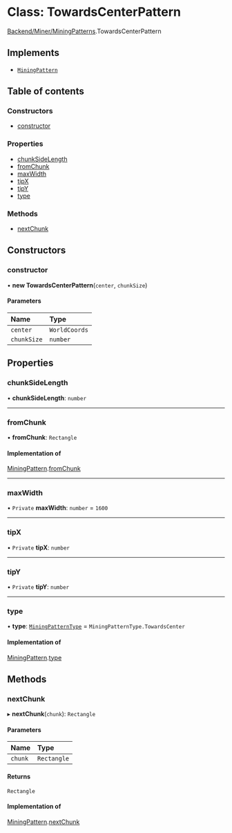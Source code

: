 # Class: TowardsCenterPattern

[Backend/Miner/MiningPatterns](../modules/Backend_Miner_MiningPatterns.md).TowardsCenterPattern

## Implements

- [`MiningPattern`](../interfaces/Backend_Miner_MiningPatterns.MiningPattern.md)

## Table of contents

### Constructors

- [constructor](Backend_Miner_MiningPatterns.TowardsCenterPattern.md#constructor)

### Properties

- [chunkSideLength](Backend_Miner_MiningPatterns.TowardsCenterPattern.md#chunksidelength)
- [fromChunk](Backend_Miner_MiningPatterns.TowardsCenterPattern.md#fromchunk)
- [maxWidth](Backend_Miner_MiningPatterns.TowardsCenterPattern.md#maxwidth)
- [tipX](Backend_Miner_MiningPatterns.TowardsCenterPattern.md#tipx)
- [tipY](Backend_Miner_MiningPatterns.TowardsCenterPattern.md#tipy)
- [type](Backend_Miner_MiningPatterns.TowardsCenterPattern.md#type)

### Methods

- [nextChunk](Backend_Miner_MiningPatterns.TowardsCenterPattern.md#nextchunk)

## Constructors

### constructor

• **new TowardsCenterPattern**(`center`, `chunkSize`)

#### Parameters

| Name        | Type          |
| :---------- | :------------ |
| `center`    | `WorldCoords` |
| `chunkSize` | `number`      |

## Properties

### chunkSideLength

• **chunkSideLength**: `number`

---

### fromChunk

• **fromChunk**: `Rectangle`

#### Implementation of

[MiningPattern](../interfaces/Backend_Miner_MiningPatterns.MiningPattern.md).[fromChunk](../interfaces/Backend_Miner_MiningPatterns.MiningPattern.md#fromchunk)

---

### maxWidth

• `Private` **maxWidth**: `number` = `1600`

---

### tipX

• `Private` **tipX**: `number`

---

### tipY

• `Private` **tipY**: `number`

---

### type

• **type**: [`MiningPatternType`](../enums/Backend_Miner_MiningPatterns.MiningPatternType.md) = `MiningPatternType.TowardsCenter`

#### Implementation of

[MiningPattern](../interfaces/Backend_Miner_MiningPatterns.MiningPattern.md).[type](../interfaces/Backend_Miner_MiningPatterns.MiningPattern.md#type)

## Methods

### nextChunk

▸ **nextChunk**(`chunk`): `Rectangle`

#### Parameters

| Name    | Type        |
| :------ | :---------- |
| `chunk` | `Rectangle` |

#### Returns

`Rectangle`

#### Implementation of

[MiningPattern](../interfaces/Backend_Miner_MiningPatterns.MiningPattern.md).[nextChunk](../interfaces/Backend_Miner_MiningPatterns.MiningPattern.md#nextchunk)
